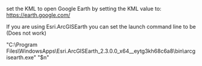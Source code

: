 
set the KML to open Google Earth by setting the KML value to:
    https://earth.google.com/

If you are using Esri.ArcGISEarth you can set the launch command line to be (Does not work)

"C:\Program Files\WindowsApps\Esri.ArcGISEarth_2.3.0.0_x64__eytg3kh68c6a8\bin\arcgisearth.exe" "$n"